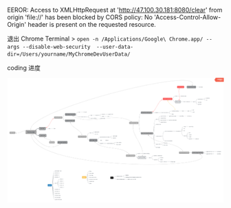 
EEROR: 
Access to XMLHttpRequest at 'http://47.100.30.181:8080/clear' from origin 'file://' has been blocked by CORS policy: No 'Access-Control-Allow-Origin' header is present on the requested resource.

退出 Chrome
Terminal >
`open -n /Applications/Google\ Chrome.app/ --args --disable-web-security  --user-data-dir=/Users/yourname/MyChromeDevUserData/`

coding 进度

![Alt text](https://github.com/minisal/ant-and-pole-frontend/raw/master/ant-and-pole.png)
